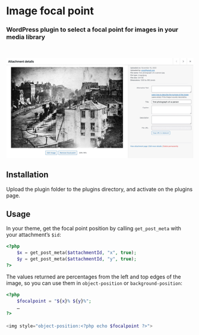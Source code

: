 


# Image focal point

### WordPress plugin to select a focal point for images in your media library

<br>

![Screenshot](./docs/screenshot.jpg)

## Installation

Upload the plugin folder to the plugins directory, and activate on the plugins page.

## Usage

In your theme, get the focal point position by calling `get_post_meta` with your attachment’s `$id`:

```php
<?php
	$x = get_post_meta($attachmentId, "x", true);
	$y = get_post_meta($attachmentId, "y", true);
?>
```

The values returned are percentages from the left and top edges of the image, so you can use them in `object-position` or `background-position`:

```php
<?php
	$focalpoint = "${x}% ${y}%";
	…
?>

<img style="object-position:<?php echo $focalpoint ?>">
```
